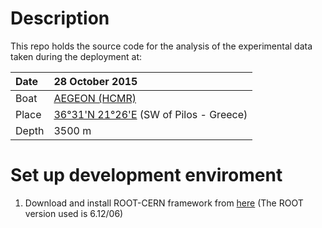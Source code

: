 # Description

This repo holds the source code for the analysis of the experimental data taken during the deployment at: 

| Date | 28 October 2015 | 
|:-|:-|
|Boat|[AEGEON (HCMR)](https://www.hcmr.gr/en/equipment/researchvessels_underwatervehicles/rvs/)|
|Place|[36°31'N 21°26'E](https://www.google.com/maps/place/36%C2%B031'00.0%22N+21%C2%B026'00.0%22E/@37.3417226,19.2346304,8z/data=!4m5!3m4!1s0x0:0x0!8m2!3d36.5166667!4d21.4333333) (SW of Pilos - Greece)|
|Depth|3500 m|

# Set up development enviroment

1. Download and install ROOT-CERN framework from [here](https://root.cern.ch/building-root) (The ROOT version used is 6.12/06)
